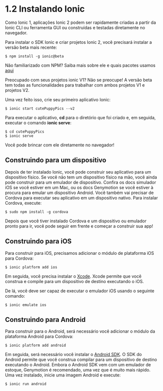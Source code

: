 # 1.2 Instalando Ionic
 
Como Ionic 1, aplicações Ionic 2 podem ser rapidamente criadas a partir da Ionic CLI ou ferramenta GUI ou construídas e testadas diretamente no navegador.
 
Para instalar o SDK Ionic e criar projetos Ionic 2, você precisará instalar a versão beta mais recente:
```
$ npm install -g ionic@beta
```    
     
Não familiarizado com NPM? Saiba mais sobre ele e quais pacotes usamos [aqui](chapters/07-recursos/07e-using-npm.md) 
    
Preocupado com seus projetos ionic V1? Não se preocupe! A versão beta tem todas as funcionalidades para trabalhar com ambos projetos V1 e projetos V2.

Uma vez feito isso, crie seu primeiro aplicativo Ionic:
```
$ ionic start cutePuppyPics --v2
```

Para executar o aplicativo, **cd** para o diretório que foi criado e, em seguida, executar o comando **ionic serve**:
```
$ cd cutePuppyPics
$ ionic serve
```
    
Você pode brincar com ele diretamente no navegador!

## Construindo para um dispositivo

Depois de ter instalado Ionic, você pode construir seu aplicativo para um dispositivo físico. Se você não tem um dispositivo físico na mão, você ainda pode construir para um emulador de dispositivo. Confira os docs simulador iOS se você estiver em um Mac, ou os docs Genymotion se você estiver à procura para emular um dispositivo Android. Você também vai precisar de Cordova para executar seu aplicativo em um dispositivo nativo. Para instalar Cordova, execute:
```
$ sudo npm install -g cordova
```
    
Depois que você tiver instalado Cordova e um dispositivo ou emulador pronto para ir, você pode seguir em frente e começar a construir sua app!

## Construindo para iOS

Para construir para iOS, precisamos adicionar o módulo de plataforma iOS para Cordova:
```
$ ionic platform add ios
```
    
Em seguida, você precisa instalar o [Xcode](ionic2-docs/glossario.md). Xcode permite que você construa e compile para um dispositivo de destino executando o iOS.

De lá, você deve ser capaz de executar o emulador iOS usando o seguinte comando:
```
$ ionic emulate ios
```

## Construindo para Android

Para construir para o Android, será necessário você adicionar o módulo da plataforma Android para Cordova:
```
$ ionic platform add android
```

Em seguida, será necessário você instalar o [Android SDK](ionic2-docs/glossario.md). O SDK do Android permite que você construa compilar para um dispositivo de destino executando o Android. Embora o Android SDK vem com um emulador de estoque, Genymotion é recomendado, uma vez que é muito mais rápido. Uma vez instalado, inicie uma imagem Android e execute:
```
$ ionic run android
```  
